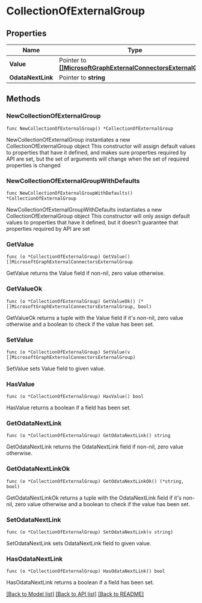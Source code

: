 # CollectionOfExternalGroup

## Properties

Name | Type | Description | Notes
------------ | ------------- | ------------- | -------------
**Value** | Pointer to [**[]MicrosoftGraphExternalConnectorsExternalGroup**](MicrosoftGraphExternalConnectorsExternalGroup.md) |  | [optional] 
**OdataNextLink** | Pointer to **string** |  | [optional] 

## Methods

### NewCollectionOfExternalGroup

`func NewCollectionOfExternalGroup() *CollectionOfExternalGroup`

NewCollectionOfExternalGroup instantiates a new CollectionOfExternalGroup object
This constructor will assign default values to properties that have it defined,
and makes sure properties required by API are set, but the set of arguments
will change when the set of required properties is changed

### NewCollectionOfExternalGroupWithDefaults

`func NewCollectionOfExternalGroupWithDefaults() *CollectionOfExternalGroup`

NewCollectionOfExternalGroupWithDefaults instantiates a new CollectionOfExternalGroup object
This constructor will only assign default values to properties that have it defined,
but it doesn't guarantee that properties required by API are set

### GetValue

`func (o *CollectionOfExternalGroup) GetValue() []MicrosoftGraphExternalConnectorsExternalGroup`

GetValue returns the Value field if non-nil, zero value otherwise.

### GetValueOk

`func (o *CollectionOfExternalGroup) GetValueOk() (*[]MicrosoftGraphExternalConnectorsExternalGroup, bool)`

GetValueOk returns a tuple with the Value field if it's non-nil, zero value otherwise
and a boolean to check if the value has been set.

### SetValue

`func (o *CollectionOfExternalGroup) SetValue(v []MicrosoftGraphExternalConnectorsExternalGroup)`

SetValue sets Value field to given value.

### HasValue

`func (o *CollectionOfExternalGroup) HasValue() bool`

HasValue returns a boolean if a field has been set.

### GetOdataNextLink

`func (o *CollectionOfExternalGroup) GetOdataNextLink() string`

GetOdataNextLink returns the OdataNextLink field if non-nil, zero value otherwise.

### GetOdataNextLinkOk

`func (o *CollectionOfExternalGroup) GetOdataNextLinkOk() (*string, bool)`

GetOdataNextLinkOk returns a tuple with the OdataNextLink field if it's non-nil, zero value otherwise
and a boolean to check if the value has been set.

### SetOdataNextLink

`func (o *CollectionOfExternalGroup) SetOdataNextLink(v string)`

SetOdataNextLink sets OdataNextLink field to given value.

### HasOdataNextLink

`func (o *CollectionOfExternalGroup) HasOdataNextLink() bool`

HasOdataNextLink returns a boolean if a field has been set.


[[Back to Model list]](../README.md#documentation-for-models) [[Back to API list]](../README.md#documentation-for-api-endpoints) [[Back to README]](../README.md)



